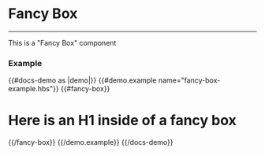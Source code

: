 # Fancy Box

---

This is a "Fancy Box" component

### Example

{{#docs-demo as |demo|}}
  {{#demo.example name="fancy-box-example.hbs"}}
    {{#fancy-box}}
      <h1>Here is an H1 inside of a fancy box</h1>
    {{/fancy-box}}
  {{/demo.example}}
{{/docs-demo}}
